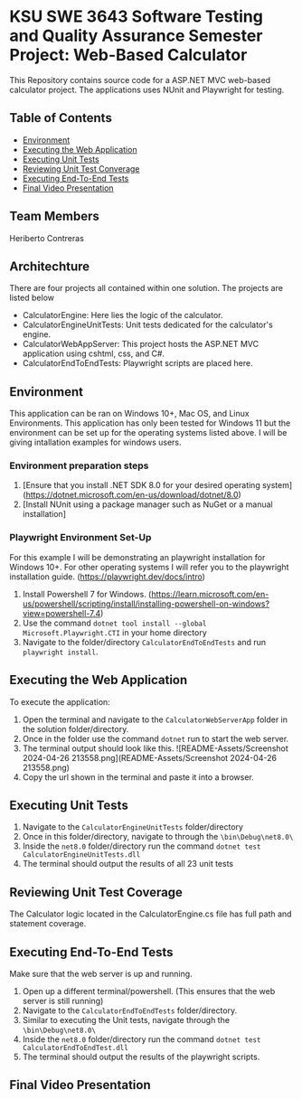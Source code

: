 # KSU SWE 3643 Software Testing and Quality Assurance Semester Project: Web-Based Calculator
This Repository contains source code for a ASP.NET MVC web-based calculator project. The applications uses NUnit and Playwright for testing. 

## Table of Contents
- [Environment](#environment)
- [Executing the Web Application](#executing-the-web-application)
- [Executing Unit Tests](#executing-unit-tests)
- [Reviewing Unit Test Converage](#reviewing-unit-tests-coverage)
- [Executing End-To-End Tests](#executing-end-to-end-tests)
- [Final Video Presentation](#final-video-presentation)

## Team Members
Heriberto Contreras

## Architechture
There are four projects all contained within one solution. The projects are listed below
- CalculatorEngine: Here lies the logic of the calculator. 
- CalculatorEngineUnitTests: Unit tests dedicated for the calculator's engine.
- CalculatorWebAppServer: This project hosts the ASP.NET MVC application using cshtml, css, and C#.
- CalculatorEndToEndTests: Playwright scripts are placed here.

## Environment
This application can be ran on Windows 10+, Mac OS, and Linux Environments. This application has only been tested for Windows 11 but the environment can be set up for the operating systems listed above. I will be giving intallation examples for windows users.

### Environment preparation steps
1. [Ensure that you install .NET SDK 8.0 for your desired operating system] (https://dotnet.microsoft.com/en-us/download/dotnet/8.0)
2. [Install NUnit using a package manager such as NuGet or a manual installation]

### Playwright Environment Set-Up
For this example I will be demonstrating an playwright installation for Windows 10+. For other operating systems I will refer you to the playwright installation guide. (https://playwright.dev/docs/intro)
1. Install Powershell 7 for Windows. (https://learn.microsoft.com/en-us/powershell/scripting/install/installing-powershell-on-windows?view=powershell-7.4)
2. Use the command `dotnet tool install --global Microsoft.Playwright.CTI` in your home directory
3. Navigate to the folder/directory `CalculatorEndToEndTests` and run `playwright install`.

## Executing the Web Application
To execute the application:
1. Open the terminal and navigate to the `CalculatorWebServerApp` folder in the solution folder/directory.
2. Once in the folder use the command `dotnet` run to start the web server.
3. The terminal output should look like this.
![README-Assets/Screenshot 2024-04-26 213558.png](README-Assets/Screenshot 2024-04-26 213558.png)
5. Copy the url shown in the terminal and paste it into a browser.

## Executing Unit Tests
1. Navigate to the `CalculatorEngineUnitTests` folder/directory
2. Once in this folder/directory, navigate to through the `\bin\Debug\net8.0\`
3. Inside the `net8.0` folder/directory run the command `dotnet test CalculatorEngineUnitTests.dll`
4. The terminal should output the results of all 23 unit tests

## Reviewing Unit Test Coverage
The Calculator logic located in the CalculatorEngine.cs file has full path and statement coverage.

## Executing End-To-End Tests
Make sure that the web server is up and running.
1. Open up a different terminal/powershell. (This ensures that the web server is still running)
2. Navigate to the `CalculatorEndToEndTests` folder/directory.
3. Similar to executing the Unit tests, navigate through the `\bin\Debug\net8.0\`
4. Inside the `net8.0` folder/directory run the command `dotnet test CalculatorEndToEndTest.dll`
5. The terminal should output the results of the playwright scripts.

## Final Video Presentation
